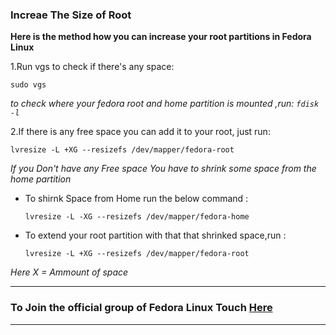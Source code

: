 ### Increae The Size of Root
  **Here is the method how you can increase your root partitions in Fedora Linux**

  1.Run vgs to check if there's any space:

  `sudo vgs`

  *to check where your fedora root and home partition is mounted ,run: `fdisk -l`*

  2.If there is any free space you can add it to your root, just run:

  `lvresize -L +XG --resizefs /dev/mapper/fedora-root`

  *If you Don't have any Free space You have to shrink some space from the home partition*

  - To shirnk Space from Home run the below command :

    `lvresize -L -XG --resizefs /dev/mapper/fedora-home`

  - To extend your root partition with that that shrinked space,run :

    `lvresize -L +XG --resizefs /dev/mapper/fedora-root`

*Here X = Ammount of space*

---
### To Join the official group of Fedora Linux Touch [Here](http://t.me/fedora)
---

